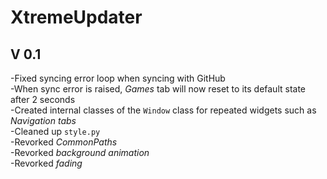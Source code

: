 # XtremeUpdater

## V 0.1

-Fixed syncing error loop when syncing with GitHub \
-When sync error is raised, _Games_ tab will now reset to its default state after 2 seconds \
-Created internal classes of the `Window` class for repeated widgets such as _Navigation tabs_ \
-Cleaned up `style.py` \
-Revorked _CommonPaths_ \
-Revorked _background animation_ \
-Revorked _fading_